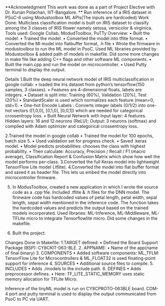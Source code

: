 **Acknowledgment
This work was done as a part of Project Elective with Dr. Kurian Polachan, IIIT-Bangalore.
**
Run inference of a IRIS dataset in PSoC-6 using Modustoolbox ML APIs(The inputs are hardcoded)
Work Done:
Multiclass classification model is built on IRIS dataset to classify among the 3 classes of IRIS flower namely setosa, versicolor & virginica. 
Tools used: Google Collab, ModudToolbox, PuTTy
Overview:
•	Built the model.
•	Trained the model.
•	Converted the model into tflite format.
•	Converted the Ml model into flatbuffer format, .h file
•	Wrote the firmware in modustoolbox to run the ML model in PsoC. Used ML libraries provided by Modustoolbox & added path of models in makefile. Did some more changes in make file like adding C++ flags and other software ML components.
•	Built the main.cpp and run the model on microcontroller.
•	Used Putty terminal to display the output.

Details
1.Built the deep neural network model of IRIS multiclassification in google collab:
•	loaded the Iris dataset from python’s tensorflow(150 samples, 3 classes).
•	Features are 4-dimensional floats, labels are integers.
•	Dataset is split into: Training (60%), Validation (20%), Test (20%)
•	StandardScaler is used which normalizes each feature (mean=0, std=1).
•	One-hot Encode Labels : Converts integer labels (0/1/2) into one-hot vectors ([1,0,0], [0,1,0], [0,0,1]) which are needed for categorical crossentropy loss.
•	Built Neural Network with Input layer: 4 features. Hidden layers: 16 and 12 neurons (ReLU); Output: 3 neurons (softmax) and compiled with Adam optimizer and categorical crossentropy loss.

2.Trained the model in google collab
•	Trained the model for 100 epochs, batch size 5.
•	Used validation set for progress check.
•	Saved .keras model.
•	Model predicts probabilities: chooses the class with highest probability.
•	Then calculate: Accuracy, Precision / Recall / F1 (macro average), Classification Report & Confusion Matrix which show how well the model performs per-class.
3.Converted the full Keras model into lightweight TensorFlow Lite model (.tflite).
4.Converted the model into flat buffer format and saved it as header file. This lets us embed the model directly into microcontroller firmware.
 
5. In ModusToolbox, created a new application in which I wrote the source code as a .cpp file. Included .tflite & .h files for the DNN model. The firmware code has hardcoded values of petal length, petal width, sepal length, sepal width mentioned in the inference code. The function takes the hardcoded values and predicts the output based on the trained models incorporated.
Used libraries: ML-Inference, ML-Middleware, ML-TFLite micro to integrate Tensorflowlite micro.
 Did some changes in the makefile.
 
6. Built the project.
   
Changes Done in Makefile: 
1.TARGET defined:
•	Defined the Board Support Package (BSP): CY8CKIT-063-BLE.
2. APPNAME: 
•	Name of the app(name of final binary)
3. COMPONENTS
•	Added software components: ML_TFLM: TensorFlow Lite for Microcontrollers & ML_FLOAT32 is used floating-point support for inference 
4. SOURCES
•	Additional source files to compile.
5. INCLUDES
•	Adds ./models to the include path.
6. DEFINES
•	Adds preprocessor defines.
•	Here: TF_LITE_STATIC_MEMORY uses static memory allocation for TFLite Micro.

 
Inference of the tinyML model is run on CY8CPROTO-063BLE board. COM-4 port and putty terminal is used to display the output communicated from PsoC to PC via UART.

